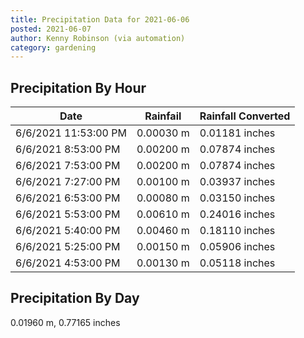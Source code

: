 ```yaml
---
title: Precipitation Data for 2021-06-06
posted: 2021-06-07
author: Kenny Robinson (via automation)
category: gardening
---
```


## Precipitation By Hour

|Date|Rainfail|Rainfall Converted|
---|---|---
|6/6/2021 11:53:00 PM|0.00030 m|0.01181 inches|
|6/6/2021 8:53:00 PM|0.00200 m|0.07874 inches|
|6/6/2021 7:53:00 PM|0.00200 m|0.07874 inches|
|6/6/2021 7:27:00 PM|0.00100 m|0.03937 inches|
|6/6/2021 6:53:00 PM|0.00080 m|0.03150 inches|
|6/6/2021 5:53:00 PM|0.00610 m|0.24016 inches|
|6/6/2021 5:40:00 PM|0.00460 m|0.18110 inches|
|6/6/2021 5:25:00 PM|0.00150 m|0.05906 inches|
|6/6/2021 4:53:00 PM|0.00130 m|0.05118 inches|

## Precipitation By Day

0.01960 m, 0.77165 inches


